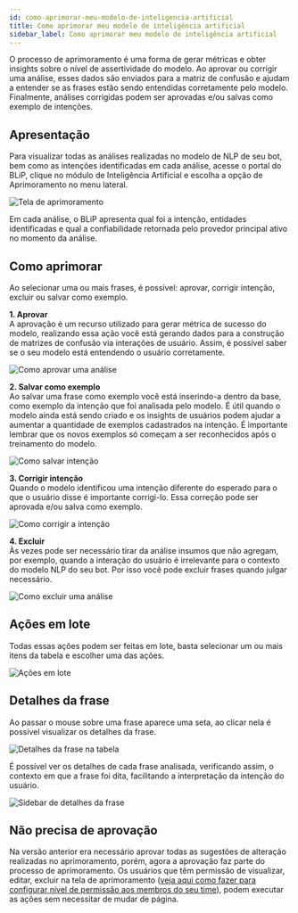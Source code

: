 ```yaml
---
id: como-aprimorar-meu-modelo-de-inteligencia-artificial
title: Como aprimorar meu modelo de inteligência artificial
sidebar_label: Como aprimorar meu modelo de inteligência artificial
---
```


O processo de aprimoramento é uma forma de gerar métricas e obter insights sobre o nível de assertividade do modelo. Ao aprovar ou corrigir uma análise, esses dados são enviados para a matriz de confusão e ajudam a entender se as frases estão sendo entendidas corretamente pelo modelo. Finalmente, análises corrigidas podem ser aprovadas e/ou salvas como exemplo de intenções.

## Apresentação

Para visualizar todas as análises realizadas no modelo de NLP de seu bot, bem como as intenções identificadas em cada análise, acesse o portal do BLiP, clique no módulo de Inteligência Artificial e escolha a opção de Aprimoramento no menu lateral.

![Tela de aprimoramento](/img/ai/nlp/como-aprimorar-meu-modelo-de-inteligencia-artificial-1.png)

Em cada análise, o BLiP apresenta qual foi a intenção, entidades identificadas e qual a confiabilidade retornada pelo provedor principal ativo no momento da análise.

## Como aprimorar

Ao selecionar uma ou mais frases, é possível: aprovar, corrigir intenção, excluir ou salvar como exemplo.

**1. Aprovar**  
A aprovação é um recurso utilizado para gerar métrica de sucesso do modelo, realizando essa ação você está gerando dados para a construção de matrizes de confusão via interações de usuário. Assim, é possível saber se o seu modelo está entendendo o usuário corretamente.

![Como aprovar uma análise](/img/ai/nlp/como-aprimorar-meu-modelo-de-inteligencia-artificial-2.png)

**2. Salvar como exemplo**  
Ao salvar uma frase como exemplo você está inserindo-a dentro da base, como exemplo da intenção que foi analisada pelo modelo. É útil quando o modelo ainda está sendo criado e os insights de usuários podem ajudar a aumentar a quantidade de exemplos cadastrados na intenção.  É importante lembrar que os novos exemplos só começam a ser reconhecidos após o treinamento do modelo.

![Como salvar intenção](/img/ai/nlp/como-aprimorar-meu-modelo-de-inteligencia-artificial-3.png)

**3. Corrigir intenção**  
Quando o modelo  identificou uma intenção diferente do esperado para o que o usuário disse é importante corrigi-lo. Essa correção pode ser aprovada e/ou salva como exemplo.

![Como corrigir a intenção](/img/ai/nlp/como-aprimorar-meu-modelo-de-inteligencia-artificial-4.png)

**4. Excluir**  
Às vezes pode ser necessário tirar da análise insumos que não agregam, por exemplo, quando a interação do usuário é irrelevante para o contexto do modelo NLP do seu bot. Por isso você pode excluir frases quando julgar necessário.

![Como excluir uma análise](/img/ai/nlp/como-aprimorar-meu-modelo-de-inteligencia-artificial-5.png)

## Ações em lote

Todas essas ações podem ser feitas em lote, basta selecionar um ou mais itens da tabela e escolher uma das ações.

![Ações em lote](/img/ai/nlp/como-aprimorar-meu-modelo-de-inteligencia-artificial-6.png)

## Detalhes da frase

Ao passar o mouse sobre uma frase aparece uma seta, ao clicar nela é possível visualizar os detalhes da frase.

![Detalhes da frase na tabela](/img/ai/nlp/como-aprimorar-meu-modelo-de-inteligencia-artificial-7.png)

É possível ver os detalhes de cada frase analisada, verificando assim, o contexto em que a frase foi dita, facilitando a interpretação da intenção do usuário.

![Sidebar de detalhes da frase](/img/ai/nlp/como-aprimorar-meu-modelo-de-inteligencia-artificial-8.png)

## Não precisa de aprovação

Na versão anterior era necessário aprovar todas as sugestões de alteração realizadas no aprimoramento, porém, agora a aprovação faz parte do processo de aprimoramento. Os usuários que têm permissão de visualizar, editar, excluir na tela de aprimoramento ([veja aqui como fazer para configurar nível de permissão aos membros do seu time](https://help.blip.ai/docs/management/gerenciando-permissoes-acesso-equipe/)), podem executar as ações sem necessitar de mudar de página.


<!-- Rating frame -->
<script type="text/javascript" src="/scripts/rating.js"/>